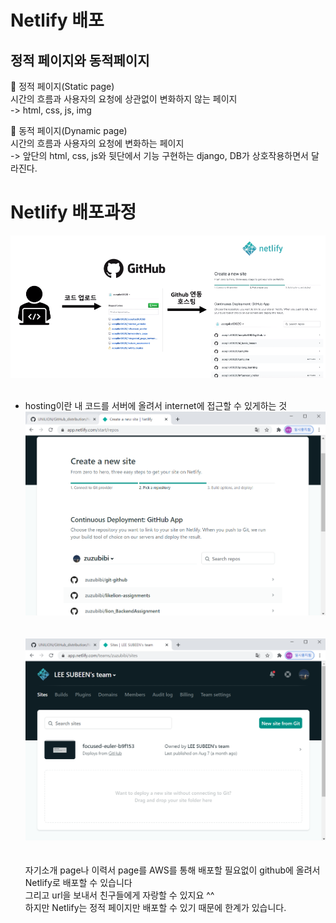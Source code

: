 # Netlify 배포

## 정적 페이지와 동적페이지

🤍 정적 페이지(Static page)<br>
시간의 흐름과 사용자의 요청에 상관없이 변화하지 않는 페이지<br>
  -> html, css, js, img
<br>

🤍 동적 페이지(Dynamic page)<br>
시간의 흐름과 사용자의 요청에 변화하는 페이지<br>
  -> 앞단의 html, css, js와 뒷단에서 기능 구현하는 django, DB가 상호작용하면서 달라진다.

# Netlify 배포과정

![CreatePhoto](./img/1.png)<br><br>
* hosting이란 내 코드를 서버에 올려서 internet에 접근할 수 있게하는 것<br>
![CreatePhoto1](./img/3.png)<br><br><br>
![CreatePhoto2](./img/2.png)<br><br><br>
자기소개 page나 이력서 page를 AWS를 통해 배포할 필요없이 github에 올려서 Netlify로 배포할 수 있습니다<br>
그리고 url을 보내서 친구들에게 자랑할 수 있지요 ^^<br>
하지만 Netlify는 정적 페이지만 배포할 수 있기 때문에 한계가 있습니다.<br>


